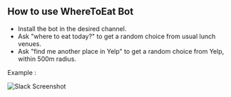 ## How to use WhereToEat Bot

 - Install the bot in the desired channel. 
 - Ask "where to eat today?" to get a random choice from usual lunch venues. 
 - Ask "find me another place in Yelp" to get a random choice from Yelp, within 500m radius. 
 
 Example : 
 
 [screenshot]: https://i.imgur.com/AYZQdqP.png
 ![Slack Screenshot][screenshot]
